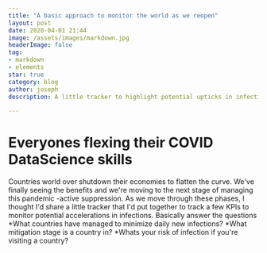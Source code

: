 ```yaml
---
title: "A basic approach to monitor the world as we reopen"
layout: post
date: 2020-04-01 21:44
image: /assets/images/markdown.jpg
headerImage: false
tag:
- markdown
- elements
star: true
category: blog
author: joseph
description: A little tracker to highlight potential upticks in infection as we reopen the world 

---
```

# Everyones flexing their COVID DataScience skills

Countries world over shutdown their economies to flatten the curve.  We've finally seeing the benefits and we're moving to the 
next stage of managing this pandemic -active suppression. 
As we move through these phases, I thought I'd share a little tracker that I'd put together to track a few KPIs to monitor potential 
accelerations in infections. Basically answer the questions
*What countries have managed to minimize daily new infections?
*What mitigation stage is a country in?
*Whats your risk of infection if you're visiting a country?

